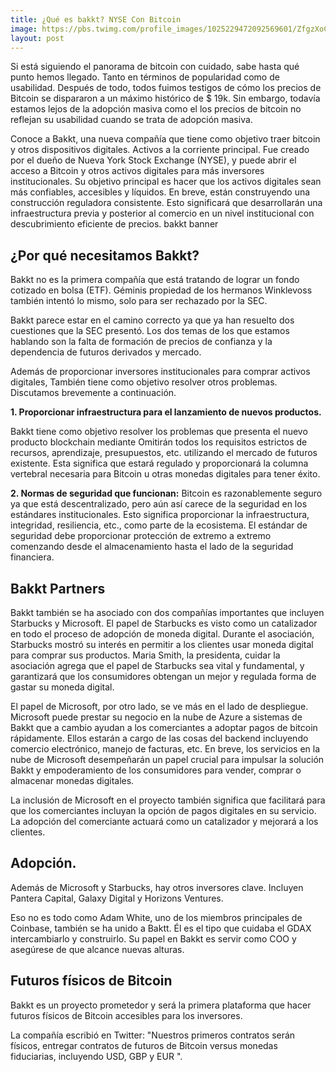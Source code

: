 ```yaml
---
title: ¿Qué es bakkt? NYSE Con Bitcoin
image: https://pbs.twimg.com/profile_images/1025229472092569601/ZfgzXoC1_400x400.jpg
layout: post
---
```



Si está siguiendo el panorama de bitcoin con cuidado, sabe hasta qué punto hemos llegado. Tanto en términos de popularidad como de usabilidad. Después de todo,
todos fuimos testigos de cómo los precios de Bitcoin se dispararon a un máximo histórico de $ 19k. Sin embargo, todavía estamos lejos de la adopción masiva como el los precios de bitcoin no reflejan su usabilidad cuando se trata de adopción masiva.

Conoce a Bakkt, una nueva compañía que tiene como objetivo traer bitcoin y otros dispositivos digitales. Activos a la corriente principal. Fue creado por el dueño de Nueva York Stock Exchange (NYSE), y puede abrir el acceso a Bitcoin y otros activos digitales para más inversores institucionales. Su objetivo principal es hacer que los activos digitales sean más confiables, accesibles y líquidos. En breve, están construyendo una construcción reguladora consistente. Esto significará que desarrollarán una infraestructura previa y posterior al comercio en un nivel institucional con descubrimiento eficiente de precios.
bakkt banner

<h2>¿Por qué necesitamos Bakkt?</h2>

Bakkt no es la primera compañía que está tratando de lograr un fondo cotizado en bolsa (ETF). Géminis propiedad de los hermanos Winklevoss también
intentó lo mismo, solo para ser rechazado por la SEC.

Bakkt parece estar en el camino correcto ya que ya han resuelto dos cuestiones que la SEC presentó. Los dos temas de los que estamos hablando
son la falta de formación de precios de confianza y la dependencia de futuros derivados y mercado.

Además de proporcionar inversores institucionales para comprar activos digitales, También tiene como objetivo resolver otros problemas. Discutamos brevemente a continuación.

**1. Proporcionar infraestructura para el lanzamiento de nuevos productos.**

Bakkt tiene como objetivo resolver los problemas que presenta el nuevo producto blockchain mediante  Omitirán todos los requisitos estrictos de recursos,
aprendizaje, presupuestos, etc. utilizando el mercado de futuros existente. Esta significa que estará regulado y proporcionará la columna vertebral necesaria para
Bitcoin u otras monedas digitales para tener éxito.

**2. Normas de seguridad que funcionan:** Bitcoin es razonablemente seguro ya que está descentralizado, pero aún así carece de la seguridad en los estándares institucionales. Esto significa proporcionar la infraestructura, integridad, resiliencia, etc., como parte de la ecosistema. El estándar de seguridad debe proporcionar protección de extremo a extremo comenzando desde el almacenamiento hasta el lado de la seguridad financiera.

<h2> Bakkt Partners </h2>

Bakkt también se ha asociado con dos compañías importantes que incluyen Starbucks y Microsoft. El papel de Starbucks es visto como un catalizador
en todo el proceso de adopción de moneda digital. Durante el asociación, Starbucks mostró su interés en permitir a los clientes usar moneda digital para comprar sus productos. Maria Smith, la presidenta, cuidar la asociación agrega que el papel de Starbucks sea vital y fundamental, y garantizará que los consumidores obtengan un mejor y regulada forma de gastar su moneda digital.

El papel de Microsoft, por otro lado, se ve más en el lado de despliegue. Microsoft puede prestar su negocio en la nube de Azure a sistemas de Bakkt que a cambio ayudan a los comerciantes a adoptar pagos de bitcoin rápidamente. Ellos estarán a cargo de las cosas del backend incluyendo comercio electrónico, manejo de facturas, etc. En breve, los servicios en la nube de Microsoft desempeñarán un papel crucial para impulsar la solución Bakkt y empoderamiento de los consumidores para vender, comprar o almacenar monedas digitales.

La inclusión de Microsoft en el proyecto también significa que facilitará para que los comerciantes incluyan la opción de pagos digitales en su servicio.
La adopción del comerciante actuará como un catalizador y mejorará a los clientes.

<h2>Adopción.</h2>

Además de Microsoft y Starbucks, hay otros inversores clave. Incluyen Pantera Capital, Galaxy Digital y Horizons Ventures.

Eso no es todo como Adam White, uno de los miembros principales de Coinbase, también se ha unido a Baktt. Él es el tipo que cuidaba el GDAX
intercambiarlo y construirlo. Su papel en Bakkt es servir como COO y asegúrese de que alcance nuevas alturas.

<h2>Futuros físicos de Bitcoin</h2>

Bakkt es un proyecto prometedor y será la primera plataforma que hacer futuros físicos de Bitcoin accesibles para los inversores.

La compañía escribió en Twitter: "Nuestros primeros contratos serán físicos, entregar contratos de futuros de Bitcoin versus monedas fiduciarias, incluyendo
USD, GBP y EUR ".
